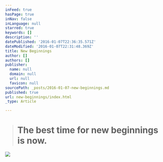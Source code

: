 ```yaml
---
inFeed: true
hasPage: true
inNav: false
inLanguage: null
starred: true
keywords: []
description: ''
datePublished: '2016-01-07T22:36:35.571Z'
dateModified: '2016-01-07T22:31:48.369Z'
title: New Beginnings
author: []
authors: []
publisher:
  name: null
  domain: null
  url: null
  favicon: null
sourcePath: _posts/2016-01-07-new-beginnings.md
published: true
url: new-beginnings/index.html
_type: Article

---
```

> # The best time for new beginnings is now.

![](https://the-grid-user-content.s3-us-west-2.amazonaws.com/ddbe3c71-71f2-4728-8972-a7a40211bf58.jpg)
